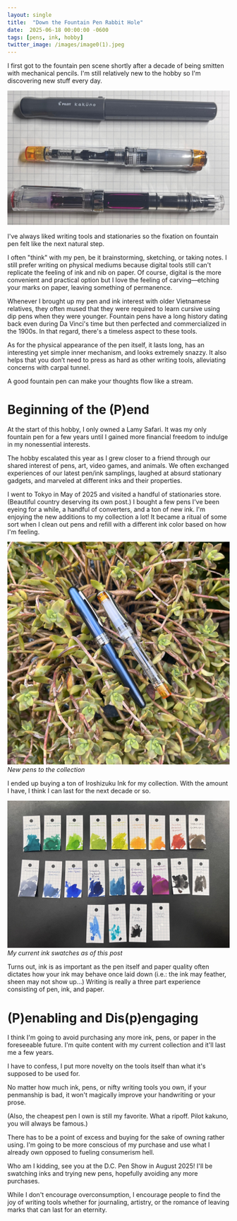 ```yaml
---
layout: single
title:  "Down the Fountain Pen Rabbit Hole"
date:  2025-06-18 00:00:00 -0600
tags: [pens, ink, hobby]
twitter_image: /images/image0(1).jpeg
---
```

I first got to the fountain pen scene shortly after a decade of being smitten with mechanical pencils. 
I'm still relatively new to the hobby so I'm discovering new stuff every day. 
 
![New Pens to the Collection](/assets/images/pens2025header.jpeg)

I've always liked writing tools and stationaries so the fixation on fountain pen felt like the next natural step. 

I often "think" with my pen, be it brainstorming, sketching, or taking notes.
I still prefer writing on physical mediums because digital tools still can't replicate the feeling of ink and nib on paper. Of course, digital is the more convenient and practical option but I love the feeling of carving—etching your marks on paper, leaving something of permanence.

Whenever I brought up my pen and ink interest with older Vietnamese relatives, they often mused that they were required to learn cursive using dip pens when they were younger.
Fountain pens have a long history dating back even during Da Vinci's time but then perfected and commercialized in the 1900s. In that regard, there's a timeless aspect to these tools. 


As for the physical appearance of the pen itself, it lasts long, has an interesting yet simple inner mechanism, and looks extremely snazzy. It also helps that you don’t need to press as hard as other writing tools, alleviating concerns with carpal tunnel. 


A good fountain pen can make your thoughts flow like a stream.


# Beginning of the (P)end

At the start of this hobby, I only owned a Lamy Safari.
It was my only fountain pen for a few years until I gained more financial freedom to indulge in my nonessential interests.


The hobby escalated this year as I grew closer to a friend through our shared interest of pens, art, video games, and animals. 
We often exchanged experiences of our latest pen/ink samplings, laughed at absurd stationary gadgets, and marveled at different inks and their properties. 


I went to Tokyo in May of 2025 and visited a handful of stationaries store. (Beautiful country deserving its own post.) I bought a few pens I've been eyeing for a while, a handful of converters, and a ton of new ink. I'm enjoying the new additions to my collection a lot!  It became a ritual of some sort when I clean out pens and refill with a different ink color based on how I'm feeling.


![New Pens to the Collection](/assets/images/pens2025new.jpeg "New Pens to the Collection")
<i>New pens to the collection</i>


I ended up buying a ton of Iroshizuku Ink for my collection. With the amount I have, I think I can last for the next decade or so. 


![State of Ink Collection Summer 2025](/assets/images/pens2025swatches.jpeg)
<i>My current ink swatches as of this post</i>


Turns out, ink is as important as the pen itself and paper quality often dictates how your ink may behave once laid down (i.e.: the ink may feather, sheen may not show up...) Writing is really a three part experience consisting of pen, ink, and paper.

# (P)enabling and Dis(p)engaging

I think I'm going to avoid purchasing any more ink, pens, or paper 
in the foreseeable future. I'm quite content with my current collection and it'll last me a few years.


I have to confess, I put more novelty on the tools itself than what it's supposed to be used for.

No matter how much ink, pens, or nifty writing tools you own, if your penmanship is bad, it won't magically improve your handwriting or your prose. 

 (Also, the cheapest pen I own is still my favorite. What a ripoff. Pilot kakuno, you will always be famous.)

There has to be a point of excess and buying for the sake of owning rather using. I'm going to be more conscious of my purchase and use what I already own opposed to fueling consumerism hell.
 

Who am I kidding, see you at the D.C. Pen Show in August 2025! I'll be swatching inks and trying new pens, hopefully avoiding any more purchases.

While I don't encourage overconsumption, I encourage people to find the joy of writing tools whether for journaling, artistry, or the romance of leaving marks that can last for an eternity.